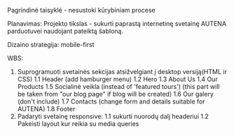 Pagrindinė taisyklė - nesustoki kūrybiniam procese

Planavimas:
Projekto tikslas - sukurti paprastą internetinę svetainę AUTENA parduotuvei naudojant pateiktą šabloną.

Dizaino strategija: mobile-first

WBS:

1. Suprogramuoti svetainės sekcijas atsižvelgiant į desktop versiją(HTML ir CSS)
   1.1 Header (add hamburger menu)
   1.2 Hero
   1.3 About Us
   1.4 Our Products
   1.5 Socialinė veikla (instead of 'featured tours') (this part will be taken from "our blog page" if blog will be created)
   1.6 Our galery (don't include)
   1.7 Contacts (change form and details suitable for AUTENA)
   1.8 Footer
2. Padaryti svetainę responsive:
   1.1 sukurti nuorodų dalį headeriui
   1.2 Pakeisti layout kur reikia su media queries

